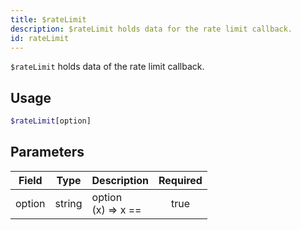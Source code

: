 ```yaml
---
title: $rateLimit
description: $rateLimit holds data for the rate limit callback.
id: rateLimit
---
```


`$rateLimit` holds data of the rate limit callback.

## Usage

```php
$rateLimit[option]
```

## Parameters

| Field  | Type   | Description               | Required |
|--------|--------|---------------------------|:--------:|
| option | string | option <br /> (x) => x == |   true   |
